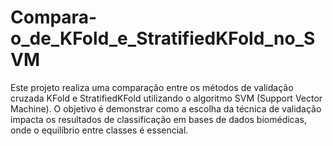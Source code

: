 # Compara-o_de_KFold_e_StratifiedKFold_no_SVM
Este projeto realiza uma comparação entre os métodos de validação cruzada KFold e StratifiedKFold utilizando o algoritmo SVM (Support Vector Machine). O objetivo é demonstrar como a escolha da técnica de validação impacta os resultados de classificação em bases de dados biomédicas, onde o equilíbrio entre classes é essencial.
